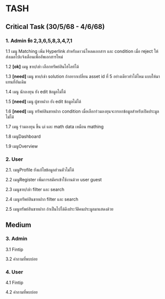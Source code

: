 # TASH

## Critical Task (30/5/68 - 4/6/68)

### 1. Admin ข้อ 2,3,6,5,8,3,4,7,1

1.1 เมนู Matching เพิ่ม Hyperlink สำหรับดาวน์โหลดเอกสาร และ condition เมื่อ reject ให้ส่งเมลไปเเจ้งเตือนเพื่ออัพเอกสารใหม่

1.2 **[ok]** เมนู ขาย/เช่า เลือกทรัพย์สินไฮไลท์ได้

1.3 **[need]** เมนู ขาย/เช่า solution ถ้าอยากเปลี่ยน asset id ที่ 5 อย่างเดียวทำได้ไหม แบบให้มาแทนที่อันเดิม

1.4 เมนู นักลงทุน ยัง edit ข้อมูลไม่ได้

1.5 **[need]** เมนู ผู้ขายฝาก ยัง edit ข้อมูลไม่ได้

1.6 **[need]** เมนู ทรัพย์สินขายฝาก condition เมื่อเลือกร่วมลงทุนจะกรอกข้อมูลสำหรับเปิดประมูลไม่ได้

1.7 เมนู ร่วมลงทุน ขึ้น ui และ math data เหมือน mathing

1.8 เมนูDashboard

1.9 เมนูOverview

### 2. User

2.1. เมนูProfile ยังแก้ไขข้อมูลส่วนตัวไม่ได้

2.2 เมนูRegister เพิ่มการสมัครเข้าใช้งานด้วย user guest

2.3 เมนูขาย/เช่า filter และ search

2.4 เมนูทรัพย์สินขายฝาก filter และ search 

2.5 เมนูทรัพย์สินขายฝาก ถ้าเป็นไปได้ดึงประวัติคนประมูลมาแสดงด้วย

## Medium

### 3. Admin

3.1 Fintip

3.2 คำถามที่พบบ่อย

### 4. User

4.1 Fintip

4.2 คำถามที่พบบ่อย
